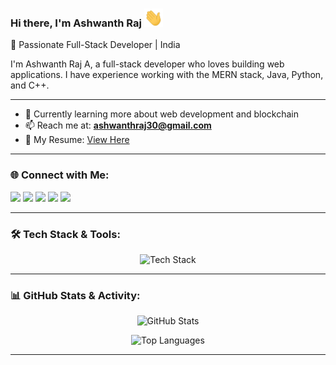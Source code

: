 ### Hi there, I'm **Ashwanth Raj** <img src="https://raw.githubusercontent.com/ABSphreak/ABSphreak/master/gifs/Hi.gif" width="30px">

🚀 Passionate Full-Stack Developer | India 

I'm Ashwanth Raj A, a full-stack developer who loves building web applications. I have experience working with the MERN stack, Java, Python, and C++.

---

- 🌱 Currently learning more about web development and blockchain
- 📫 Reach me at: **[ashwanthraj30@gmail.com](mailto:ashwanthraj30@gmail.com)**
- 📄 My Resume: [View Here](https://drive.google.com/file/d/1sod3skcP1Atb7dbiG6VqG6KeYpEaYiLb/view?usp=drive_link)

---

### 🌐 Connect with Me:
<p align="left">
<a href="https://x.com/Ashwanth_30" target="_blank"><img src="https://img.shields.io/badge/Twitter-%231DA1F2.svg?&style=for-the-badge&logo=twitter&logoColor=white"/></a>
<a href="https://www.linkedin.com/in/ashwanth30/" target="_blank"><img src="https://img.shields.io/badge/LinkedIn-%230077B5.svg?&style=for-the-badge&logo=linkedin&logoColor=white"/></a>
<a href="https://www.hackerrank.com/profile/2212087_Ashwanth" target="_blank"><img src="https://img.shields.io/badge/HackerRank-2EC866?style=for-the-badge&logo=HackerRank&logoColor=white"/></a>
<a href="https://leetcode.com/u/Ashwanth_Raj30/" target="_blank"><img src="https://img.shields.io/badge/LeetCode-FFA116?style=for-the-badge&logo=leetcode&logoColor=white"/></a>
<a href="https://www.geeksforgeeks.org/user/ashwantf304/" target="_blank"><img src="https://img.shields.io/badge/GeeksforGeeks-2F8D46?style=for-the-badge&logo=GeeksforGeeks&logoColor=white"/></a>
</p>

---

### 🛠️ Tech Stack & Tools:
<p align="center">
  <img src="https://skillicons.dev/icons?i=angular,react,javascript,nodejs,expressjs,python,java,cpp,mongodb,mysql,tailwind,typescript,html,css" alt="Tech Stack"/>
</p>

---

### 📊 GitHub Stats & Activity:

<p align="center">
  <img src="https://github-readme-stats.vercel.app/api?username=Ashwanth-Raj&show_icons=true&theme=dark&hide_border=true" alt="GitHub Stats"/>
</p>

<p align="center">
  <img src="https://github-readme-stats.vercel.app/api/top-langs/?username=Ashwanth-Raj&layout=compact&theme=dark&hide_border=true" alt="Top Languages"/>
</p>

---
